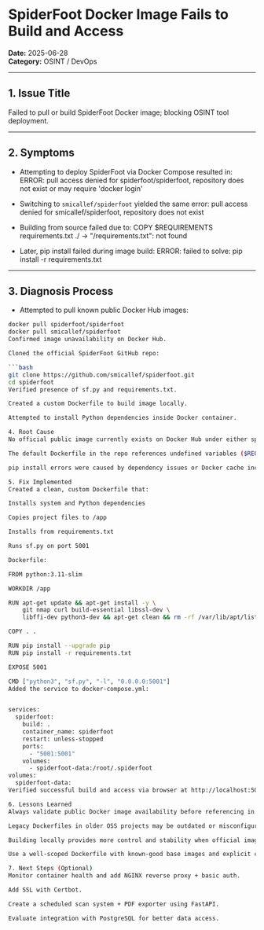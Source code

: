 # SpiderFoot Docker Image Fails to Build and Access

**Date:** 2025-06-28  
**Category:** OSINT / DevOps  

---

## 1. **Issue Title**  
Failed to pull or build SpiderFoot Docker image; blocking OSINT tool deployment.

---

## 2. **Symptoms**

- Attempting to deploy SpiderFoot via Docker Compose resulted in:
ERROR: pull access denied for spiderfoot/spiderfoot, repository does not exist or may require 'docker login'



- Switching to `smicallef/spiderfoot` yielded the same error:
pull access denied for smicallef/spiderfoot, repository does not exist



- Building from source failed due to:
COPY $REQUIREMENTS requirements.txt ./
→ "/requirements.txt": not found



- Later, pip install failed during image build:
ERROR: failed to solve: pip install -r requirements.txt


---

## 3. **Diagnosis Process**

- Attempted to pull known public Docker Hub images:
```bash
docker pull spiderfoot/spiderfoot
docker pull smicallef/spiderfoot
Confirmed image unavailability on Docker Hub.

Cloned the official SpiderFoot GitHub repo:

```bash
git clone https://github.com/smicallef/spiderfoot.git
cd spiderfoot
Verified presence of sf.py and requirements.txt.

Created a custom Dockerfile to build image locally.

Attempted to install Python dependencies inside Docker container.

4. Root Cause
No official public image currently exists on Docker Hub under either spiderfoot/spiderfoot or smicallef/spiderfoot.

The default Dockerfile in the repo references undefined variables ($REQUIREMENTS) and has legacy ENV syntax.

pip install errors were caused by dependency issues or Docker cache inconsistencies.

5. Fix Implemented
Created a clean, custom Dockerfile that:

Installs system and Python dependencies

Copies project files to /app

Installs from requirements.txt

Runs sf.py on port 5001

Dockerfile:

FROM python:3.11-slim

WORKDIR /app

RUN apt-get update && apt-get install -y \
    git nmap curl build-essential libssl-dev \
    libffi-dev python3-dev && apt-get clean && rm -rf /var/lib/apt/lists/*

COPY . .

RUN pip install --upgrade pip
RUN pip install -r requirements.txt

EXPOSE 5001

CMD ["python3", "sf.py", "-l", "0.0.0.0:5001"]
Added the service to docker-compose.yml:


services:
  spiderfoot:
    build: .
    container_name: spiderfoot
    restart: unless-stopped
    ports:
      - "5001:5001"
    volumes:
      - spiderfoot-data:/root/.spiderfoot
volumes:
  spiderfoot-data:
Verified successful build and access via browser at http://localhost:5001.

6. Lessons Learned
Always validate public Docker image availability before referencing in Compose files.

Legacy Dockerfiles in older OSS projects may be outdated or misconfigured.

Building locally provides more control and stability when official images are unavailable.

Use a well-scoped Dockerfile with known-good base images and explicit commands.

7. Next Steps (Optional)
Monitor container health and add NGINX reverse proxy + basic auth.

Add SSL with Certbot.

Create a scheduled scan system + PDF exporter using FastAPI.

Evaluate integration with PostgreSQL for better data access.


